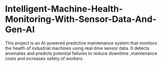 # Intelligent-Machine-Health-Monitoring-With-Sensor-Data-And-Gen-AI
This project is an AI-powered predictive maintenance system that monitors the health of industrial machines using real-time sensor data. It detects anomalies and predicts potential failures to reduce downtime ,maintenance costs and increases safety of workers.

